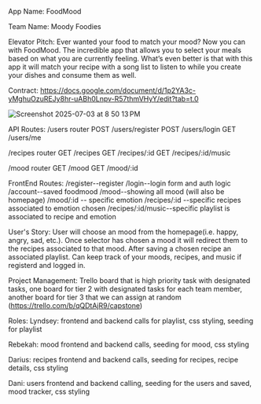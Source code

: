 App Name: FoodMood

Team Name: Moody Foodies

Elevator Pitch: Ever wanted your food to match your mood? Now you can with FoodMood. The incredible app that allows you to select your meals based on what you are currently feeling. What’s even better is that with this app it will match your recipe with a song list to listen to while you create your dishes and consume them as well.

Contract: https://docs.google.com/document/d/1p2YA3c-yMghuOzuREJy8hr-uABh0Lnpv-R57thmVHyY/edit?tab=t.0

![Screenshot 2025-07-03 at 8 50 13 PM](https://github.com/user-attachments/assets/a8cda05b-5dc2-40f7-b608-bb31c11cf0db)

API Routes: /users router POST /users/register POST /users/login GET /users/me

/recipes router GET /recipes GET /recipes/:id GET /recipes/:id/music

/mood router GET /mood GET /mood/:id

FrontEnd Routes: /register--register /login--login form and auth logic /account--saved foodmood /mood--showing all mood (will also be homepage) /mood/:id -- specific emotion /recipes/:id --specific recipes associated to emotion chosen /recipes/:id/music--specific playlist is associated to recipe and emotion

User's Story: User will choose an mood from the homepage(i.e. happy, angry, sad, etc.). Once selector has chosen a mood it will redirect them to the recipes associated to that mood. After saving a chosen recipe an associated playlist. Can keep track of your moods, recipes, and music if registerd and logged in.

Project Management: Trello board that is high priority task with designated tasks, one board for tier 2 with designated tasks for each team member, another board for tier 3 that we can assign at random (https://trello.com/b/qQDtAjR9/capstone)

Roles: Lyndsey: frontend and backend calls for playlist, css styling, seeding for playlist

Rebekah: mood frontend and backend calls, seeding for mood, css styling

Darius: recipes frontend and backend calls, seeding for recipes, recipe details, css styling

Dani: users frontend and backend calling, seeding for the users and saved, mood tracker, css styling
